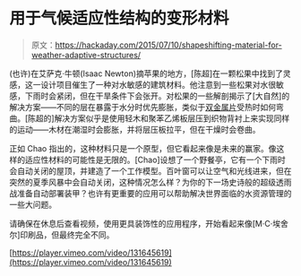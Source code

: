 # 用于气候适应性结构的变形材料

> 原文：<https://hackaday.com/2015/07/10/shapeshifting-material-for-weather-adaptive-structures/>

(也许)在艾萨克·牛顿(Isaac Newton)摘苹果的地方，[陈超]在一颗松果中找到了灵感，这一设计项目催生了一种对水敏感的建筑材料。他注意到一些松果对水很敏感，下雨时会紧闭，但在干旱条件下会张开。对松果的一些解剖揭示了[大自然]的解决方案——不同的层在暴露于水分时优先膨胀，类似于[双金属片](https://en.wikipedia.org/wiki/Bimetallic_strip)受热时如何弯曲。[陈超的]解决方案似乎是使用轻木和聚苯乙烯板层压到织物背衬上来实现同样的运动——木材在潮湿时会膨胀，并将层压板拉平，但在干燥时会卷曲。

正如 Chao 指出的，这种材料只是一个原型，但它看起来像是未来的赢家。像这样的适应性材料的可能性是无限的。[Chao]设想了一个野餐亭，它有一个下雨时会自动关闭的屋顶，并建造了一个工作模型。百叶窗可以让空气和光线进来，但在突然的夏季风暴中会自动关闭，这种情况怎么样？为你的下一场史诗般的超级透雨战准备自动部署装甲？也许有更重要的应用可以帮助解决世界面临的水资源管理的一些大问题。

请确保在休息后查看视频，使用更具装饰性的应用程序，开始看起来像[M·C·埃舍尔]印刷品，但最终完全不同。

[https://player.vimeo.com/video/131645619](https://player.vimeo.com/video/131645619)